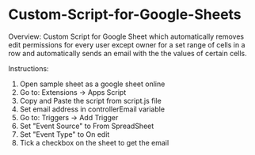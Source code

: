 # Custom-Script-for-Google-Sheets

Overview:
Custom Script for Google Sheet which automatically removes edit permissions for every user except owner for a set range of cells in a row and automatically sends an email with the the values of certain cells.

Instructions:

1) Open sample sheet as a google sheet online
2) Go to: Extensions -> Apps Script
3) Copy and Paste the script from script.js file
4) Set email address in controllerEmail variable
5) Go to: Triggers -> Add Trigger
6) Set "Event Source" to From SpreadSheet
7) Set "Event Type" to On edit
8) Tick a checkbox on the sheet to get the email
